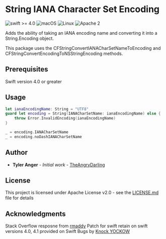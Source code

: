 # String IANA Character Set Encoding
![swift >= 4.0](https://img.shields.io/badge/swift-%3E%3D4.0-brightgreen.svg)
![macOS](https://img.shields.io/badge/os-macOS-green.svg?style=flat)
![Linux](https://img.shields.io/badge/os-linux-green.svg?style=flat)
![Apache 2](https://img.shields.io/badge/license-Apache2-blue.svg?style=flat)

Adds the ability of taking an IANA encoding name and converting it into a String.Encoding object.

This package uses the CFStringConvertIANACharSetNameToEncoding and CFStringConvertEncodingToNSStringEncoding methods.

## Prerequisites
Swift version 4.0 or greater

## Usage
```swift
let ianaEncodingName: String = "UTF8"
guard let encoding = String(IANACharSetName: ianaEncodingName) else { 
    throw Error.InvalidEncoding(ianaEncodingName)
}

_ = encoding.IANACharSetName
_ = encoding.noDashIANACharSetName
```
## Author
* **Tyler Anger** - *Initial work* - [TheAngryDarling](https://github.com/TheAngryDarling)

## License
This project is licensed under Apache License v2.0 - see the [LICENSE.md](LICENSE.md) file for details

## Acknowledgments
Stack Overflow resposne from [rmaddy](https://stackoverflow.com/questions/44730379/how-can-i-convert-a-string-such-as-iso-8859-1-to-its-string-encoding-counte)
Patch for swift retain on swift versions 4.0, 4.1 provided on Swift Bugs by [Knock YOCKOW ](https://bugs.swift.org/browse/SR-5986)
